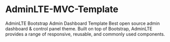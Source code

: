 # AdminLTE-MVC-Template
AdminLTE Bootstrap Admin Dashboard Template Best open source admin dashboard &amp; control panel theme. Built on top of Bootstrap, AdminLTE provides a range of responsive, reusable, and commonly used components.
